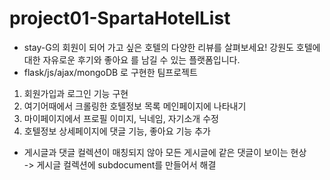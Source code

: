 # project01-SpartaHotelList
* stay-G의 회원이 되어 가고 싶은 호텔의 다양한 리뷰를 살펴보세요! 강원도  호텔에 대한 자유로운 후기와 좋아요 를 남길 수 있는 플랫폼입니다.
* flask/js/ajax/mongoDB 로 구현한 팀프로젝트

1. 회원가입과 로그인 기능 구현
2. 여기어때에서 크롤링한 호텔정보 목록 메인페이지에 나타내기
3. 마이페이지에서 프로필 이미지, 닉네임, 자기소개 수정
4. 호텔정보 상세페이지에 댓글 기능, 좋아요 기능 추가

- 게시글과 댓글 컬렉션이 매칭되지 않아 모든 게시글에 같은 댓글이 보이는 현상   
->  게시글 컬렉션에 subdocument를 만들어서 해결
